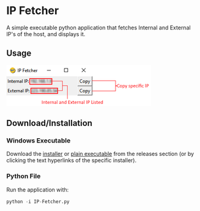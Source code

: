 # IP Fetcher

A simple executable python application that fetches Internal and External IP's of the host, and displays it.

## Usage
![Usage](https://github.com/notskamr/ip-fetcher/blob/main/assets/readme/usage.png)

## Download/Installation
### Windows Executable
Download the [installer](https://github.com/notskamr/ip-fetcher/releases/latest/download/IP-Fetcher-Installer.exe) or [plain executable](https://github.com/notskamr/ip-fetcher/releases/latest/download/IP-Fetcher.exe) from the releases section (or by clicking the text hyperlinks of the specific installer).

### Python File
Run the application with:
```python
python -i IP-Fetcher.py
```
